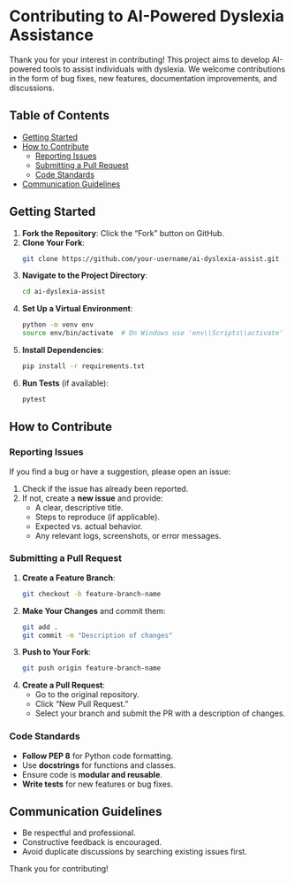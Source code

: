 # Contributing to AI-Powered Dyslexia Assistance

Thank you for your interest in contributing! This project aims to develop AI-powered tools to assist individuals with dyslexia. We welcome contributions in the form of bug fixes, new features, 
documentation improvements, and discussions.

## Table of Contents
- [Getting Started](#getting-started)
- [How to Contribute](#how-to-contribute)
  - [Reporting Issues](#reporting-issues)
  - [Submitting a Pull Request](#submitting-a-pull-request)
  - [Code Standards](#code-standards)
- [Communication Guidelines](#communication-guidelines)

## Getting Started
1. **Fork the Repository**: Click the “Fork” button on GitHub.
2. **Clone Your Fork**:
   ```sh
   git clone https://github.com/your-username/ai-dyslexia-assist.git
   ```
3. **Navigate to the Project Directory**:
   ```sh
   cd ai-dyslexia-assist
   ```
4. **Set Up a Virtual Environment**:
   ```sh
   python -m venv env
   source env/bin/activate  # On Windows use 'env\\Scripts\\activate'
   ```
5. **Install Dependencies**:
   ```sh
   pip install -r requirements.txt
   ```
6. **Run Tests** (if available):
   ```sh
   pytest
   ```

## How to Contribute

### Reporting Issues
If you find a bug or have a suggestion, please open an issue:
1. Check if the issue has already been reported.
2. If not, create a **new issue** and provide:
   - A clear, descriptive title.
   - Steps to reproduce (if applicable).
   - Expected vs. actual behavior.
   - Any relevant logs, screenshots, or error messages.

### Submitting a Pull Request
1. **Create a Feature Branch**:
   ```sh
   git checkout -b feature-branch-name
   ```
2. **Make Your Changes** and commit them:
   ```sh
   git add .
   git commit -m "Description of changes"
   ```
3. **Push to Your Fork**:
   ```sh
   git push origin feature-branch-name
   ```
4. **Create a Pull Request**:
   - Go to the original repository.
   - Click “New Pull Request.”
   - Select your branch and submit the PR with a description of changes.

### Code Standards
- **Follow PEP 8** for Python code formatting.
- Use **docstrings** for functions and classes.
- Ensure code is **modular and reusable**.
- **Write tests** for new features or bug fixes.

## Communication Guidelines
- Be respectful and professional.
- Constructive feedback is encouraged.
- Avoid duplicate discussions by searching existing issues first.

Thank you for contributing!


